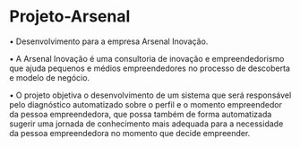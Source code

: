 # Projeto-Arsenal
 • Desenvolvimento para a empresa Arsenal Inovação.

 • A Arsenal Inovação é uma consultoria de inovação e empreendedorismo que ajuda pequenos e médios empreendedores no processo de descoberta e modelo de negócio.
 
 • O projeto objetiva o desenvolvimento de um sistema que será responsável pelo diagnóstico automatizado sobre o perfil e o momento empreendedor da pessoa empreendedora, que possa também de forma automatizada sugerir uma jornada de conhecimento mais adequada para a necessidade da pessoa empreendedora no momento que decide empreender.

